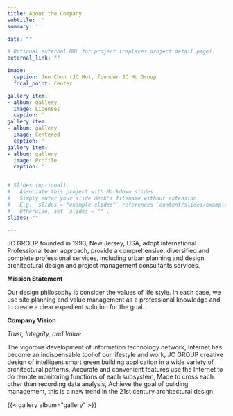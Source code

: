 ```yaml
---
title: About the Company
subtitle: ''
summary: ''

date: ""

# Optional external URL for project (replaces project detail page).
external_link: ""

image:
  caption: Jen Chun (JC Ho), founder JC Ho Group
  focal_point: Center

gallery item:
- album: gallery
  image: Licenses
  caption: ''
gallery item:
- album: gallery
  image: Centered
  caption: ''
gallery item:
- album: gallery
  image: Profile
  caption: ''


# Slides (optional).
#   Associate this project with Markdown slides.
#   Simply enter your slide deck's filename without extension.
#   E.g. `slides = "example-slides"` references `content/slides/example-slides.md`.
#   Otherwise, set `slides = ""`.
slides: ""

---
```


JC GROUP founded in 1993, New Jersey, USA, adopt international Professional team approach,  provide a comprehensive, diversified and complete professional services, including urban planning and design, architectural design and project management consultants services.

**Mission Statement**

Our design philosophy is consider the values of life style. In each case, we use site planning and value management as a professional knowledge and to create a clear expedient solution for the goal.. 

  
**Company Vision**

_Trust, Integrity, and Value_

The vigorous development of information technology network, Internet has become an indispensable tool of our lifestyle and work, 
 JC GROUP  creative design of intelligent smart green building application in a wide variety of architectural patterns, Accurate and convenient features use the Internet to do remote monitoring functions of each subsystem, Made to cross each other than recording data analysis, Achieve the goal of building management, this is a new trend in the 21st century architectural design.
 
 {{< gallery album="gallery" >}}
